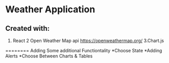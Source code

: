 # Weather Application

## Created with:
1. React
2 Open Weather Map api
https://openweathermap.org/
3.Chart.js

========
Adding Some additional Functiontality
*Choose State
*Adding Alerts
*Choose Between Charts & Tables



